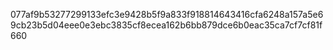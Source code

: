 077af9b53277299133efc3e9428b5f9a833f918814643416cfa6248a157a5e69cb23b5d04eee0e3ebc3835cf8ecea162b6bb879dce6b0eac35ca7cf7cf81f660
